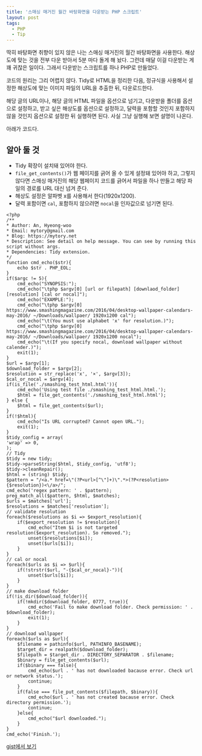 ```yaml
---
title: '스매싱 매거진 월간 바탕화면을 다운받는 PHP 스크립트'
layout: post
tags:
  - PHP
  - Tip
---
```


딱히 바탕화면 취향이 있지 않은 나는 스매싱 매거진의 월간 바탕화면을 사용한다. 해상도에 맞는 것을 전부 다운 받아서 5분 마다 돌게 해 놨다. 그런데 매달 이걸 다운받는 게 꽤 귀찮은 일이다. 그래서 다운받는 스크립트를 하나 PHP로 만들었다. 

코드의 원리는 그리 어렵지 않다. Tidy로 HTML을 정리한 다음, 정규식을 사용해서 설정한 해상도에 맞는 이미지 파일의 URL을 추출한 뒤, 다운로드한다.

해당 글의 URL이나, 해당 글의 HTML 파일을 옵션으로 넘기고, 다운받을 폴더를 옵션으로 설정하고, 받고 싶은 해상도를 옵션으로 설정하고, 달력을 포함할 것인지 포함하지 않을 것인지 옵션으로 설정한 뒤 실행하면 된다. 사실 그냥 실행해 보면 설명이 나온다.

아래가 코드다.

## 알아 둘 것

- Tidy 확장이 설치돼 있어야 한다. 
- `file_get_contents()`가 웹 페이지를 긁어 올 수 있게 설정돼 있어야 하고, 그렇지 않다면 스매싱 매거진의 해당 웹페이지 코드를 긁어서 파일을 하나 만들고 해당 파일의 경로를 URL 대신 넘겨 준다.
- 해상도 설정은 알파벳 x를 사용해서 한다(1920x1200). 
- 달력 포함이면 `cal`, 포함하지 않으려면 `nocal`을 인자값으로 넘기면 된다.

~~~~
<?php
/**
* Author: An, Hyeong-woo
* Email: mytory@gmail.com
* Blog: https://mytory.net
* Description: See detail on help message. You can see by running this script without args.
* Dependencies: Tidy extension.
*/
function cmd_echo($str){
	echo $str . PHP_EOL;
}
if($argc != 5){
	cmd_echo("SYNOPSIS:");
	cmd_echo("\tphp $argv[0] [url or filepath] [downlaod_folder] [resolution] [cal or nocal]");
	cmd_echo("EXAMPLE:");
	cmd_echo("\tphp $argv[0] https://www.smashingmagazine.com/2016/04/desktop-wallpaper-calendars-may-2016/ ~/Downloads/wallpaer/ 1920x1200 cal");
	cmd_echo("\t(You must use alphabet 'x' for resolution.)");
	cmd_echo("\tphp $argv[0] https://www.smashingmagazine.com/2016/04/desktop-wallpaper-calendars-may-2016/ ~/Downloads/wallpaer/ 1920x1200 nocal");
	cmd_echo("\t(If you specify nocal, download wallpaper without calender.)");
	exit(1);
}
$url = $argv[1];
$download_folder = $argv[2];
$resolution = str_replace('x', '×', $argv[3]);
$cal_or_nocal = $argv[4];
if(is_file('./smashing_test_html.html')){
	cmd_echo('Using test file ./smashing_test_html.html.');
	$html = file_get_contents('./smashing_test_html.html');
} else {
	$html = file_get_contents($url);
}
if(!$html){
	cmd_echo("Is URL corrupted? Cannot open URL.");
	exit(1);
}
$tidy_config = array(
'wrap' => 0,
);
// Tidy
$tidy = new tidy;
$tidy->parseString($html, $tidy_config, 'utf8');
$tidy->cleanRepair();
$html = (string) $tidy;
$pattern = "/<a.* href=\"(?P<url>[^\"]+)\".*>(?P<resolution>{$resolution})<\/a>/";
cmd_echo('regex pattern: ' . $pattern);
preg_match_all($pattern, $html, $matches);
$urls = $matches['url'];
$resolutions = $matches['resolution'];
// validate resolution
foreach($resolutions as $i => $export_resolution){
	if($export_resolution != $resolution){
		cmd_echo("Item $i is not targeted resolution($export_resolution). So removed.");
		unset($resolutions[$i]);
		unset($urls[$i]);
	}
}
// cal or nocal
foreach($urls as $i => $url){
	if(!strstr($url, "-{$cal_or_nocal}-")){
		unset($urls[$i]);
	}
}
// make download folder
if(!is_dir($download_folder)){
	if(!mkdir($download_folder, 0777, true)){
		cmd_echo('Fail to make download folder. Check permission: ' . $download_folder);
		exit(1);
	}
}
// download wallpaper
foreach($urls as $url){
	$filename = pathinfo($url, PATHINFO_BASENAME);
	$target_dir = realpath($download_folder);
	$filepath = $target_dir . DIRECTORY_SEPARATOR . $filename;
	$binary = file_get_contents($url);
	if($binary === false){
		cmd_echo($url . ' has not downloaded bacause error. Check url or network status.');
		continue;
	}
	if(false === file_put_contents($filepath, $binary)){
		cmd_echo($url . ' has not created bacause error. Check directory permission.');
		continue;
	}else{
		cmd_echo("$url downloaded.");
	}
}
cmd_echo('Finish.');
~~~~

[gist에서 보기](https://gist.github.com/mytory/96ce1431faf54a2f60a1cd71e51a972f)
